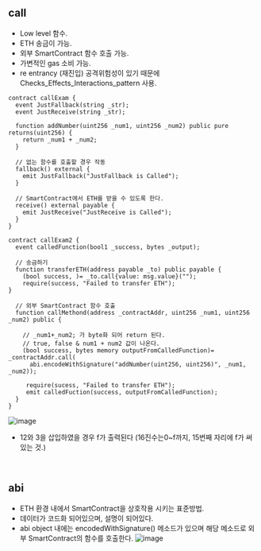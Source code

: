 ## call
- Low level 함수.
- ETH 송금이 가능.
- 외부 SmartContract 함수 호출 가능.
- 가변적인 gas 소비 가능.
- re entrancy (재진입) 공격위험성이 있기 때문에 Checks_Effects_Interactions_pattern 사용.

```solidity
contract callExam {
  event JustFallback(string _str);
  event JustReceive(string _str);
  
  function addNumber(uint256 _num1, uint256 _num2) public pure returns(uint256) {
    return _num1 + _num2;
  }

  // 없는 함수를 호출할 경우 작동
  fallback() external {
    emit JustFallback("JustFallback is Called");
  }

  // SmartContract에서 ETH를 받을 수 있도록 한다.
  receive() external payable {
    emit JustReceive("JustReceive is Called");
  }
}

contract callExam2 {
  event calledFunction(bool1 _success, bytes _output);
  
  // 송금하기
  function transferETH(address payable _to) public payable {
    (bool success, )= _to.call{value: msg.value}("");
    require(success, "Failed to transfer ETH");
}

  // 외부 SmartContract 함수 호출
  function callMethond(address _contractAddr, uint256 _num1, uint256 _num2) public {
    
    // _num1+_num2; 가 byte화 되어 return 된다.
    // true, false & num1 + num2 값이 나온다.
    (bool success, bytes memory outputFromCalledFunction)= _contractAddr.call(
      abi.encodeWithSignature("addNumber(uint256, uint256)", _num1, _num2));
     
     require(sucess, "Failed to transfer ETH");
     emit calledFuction(success, outputFromCalledFunction);
  }
}
```
![image](https://user-images.githubusercontent.com/79950504/183799923-60aa056b-0c87-4103-b9b2-d3adcd449a86.png)
- 12와 3을 삽입하였을 경우 f가 출력된다 (16진수는0~f까지, 15번째 자리에 f가 써있는 것.) 

<br>

## abi
- ETH 환경 내에서 SmartContract을 상호작용 시키는 표준방법.
- 데이터가 코드화 되어있으며, 설명이 되어있다.
- abi object 내에는 encodedWithSignature() 메소드가 있으며 해당 메소드로 외부 SmartContract의 함수를 호출한다.
![image](https://user-images.githubusercontent.com/79950504/183800809-765c581f-9cc9-495d-90d7-09a07c67d42e.png)

